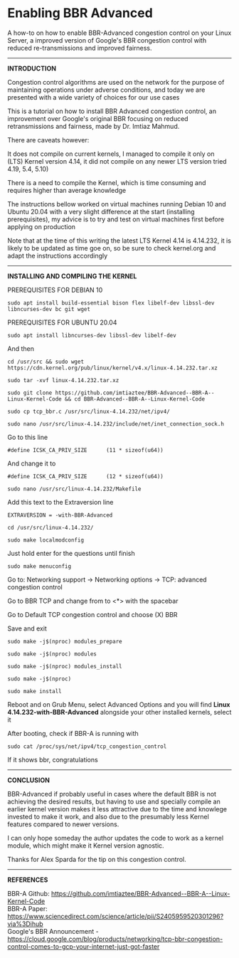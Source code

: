 # Enabling BBR Advanced

A how-to on how to enable BBR-Advanced congestion control on your Linux Server, a improved version of Google's BBR congestion control with reduced re-transmissions and improved fairness.

---

<b>INTRODUCTION</b>

Congestion control algorithms are used on the network for the purpose of maintaining operations under adverse conditions, and today we are presented with a wide variety of choices for our use cases

This is a tutorial on how to install BBR Advanced congestion control, an improvement over Google's original BBR focusing on reduced retransmissions and fairness, made by Dr. Imtiaz Mahmud.

There are caveats however:

It does not compile on current kernels, I managed to compile it only on (LTS) Kernel version 4.14, it did not compile on any newer LTS version tried 4.19, 5.4, 5.10)

There is a need to compile the Kernel, which is time consuming and requires higher than average knowledge

The instructions bellow worked on virtual machines running Debian 10 and Ubuntu 20.04 with a very slight difference at the start (installing prerequisites), my advice is to try and test on virtual machines first before applying on production

Note that at the time of this writing the latest LTS Kernel 4.14 is 4.14.232, it is likely to be updated as time goe on, so be sure to check kernel.org and adapt the instructions accordingly

---

<b>INSTALLING AND COMPILING THE KERNEL</b>

PREREQUISITES FOR DEBIAN 10

    sudo apt install build-essential bison flex libelf-dev libssl-dev libncurses-dev bc git wget

PREREQUISITES FOR UBUNTU 20.04

    sudo apt install libncurses-dev libssl-dev libelf-dev

And then

    cd /usr/src && sudo wget https://cdn.kernel.org/pub/linux/kernel/v4.x/linux-4.14.232.tar.xz

    sudo tar -xvf linux-4.14.232.tar.xz

    sudo git clone https://github.com/imtiaztee/BBR-Advanced--BBR-A--Linux-Kernel-Code && cd BBR-Advanced--BBR-A--Linux-Kernel-Code

    sudo cp tcp_bbr.c /usr/src/linux-4.14.232/net/ipv4/

    sudo nano /usr/src/linux-4.14.232/include/net/inet_connection_sock.h

Go to this line

    #define ICSK_CA_PRIV_SIZE      (11 * sizeof(u64))

And change it to

    #define ICSK_CA_PRIV_SIZE      (12 * sizeof(u64))

    sudo nano /usr/src/linux-4.14.232/Makefile

Add this text to the Extraversion line

    EXTRAVERSION = -with-BBR-Advanced

    cd /usr/src/linux-4.14.232/

    sudo make localmodconfig

Just hold enter for the questions until finish

    sudo make menuconfig

Go to: Networking support -> Networking options -> TCP: advanced congestion control

Go to BBR TCP and change from <M> to <*> with the spacebar

Go to Default TCP congestion control and choose (X) BBR

Save and exit

    sudo make -j$(nproc) modules_prepare

    sudo make -j$(nproc) modules

    sudo make -j$(nproc) modules_install

    sudo make -j$(nproc)

    sudo make install

Reboot and on Grub Menu, select Advanced Options and you will find <b>Linux 4.14.232-with-BBR-Advanced</b> alongside your other installed kernels, select it

After booting, check if BBR-A is running with

    sudo cat /proc/sys/net/ipv4/tcp_congestion_control

If it shows bbr, congratulations


---

<b>CONCLUSION</b>

BBR-Advanced if probably useful in cases where the default BBR is not achieving the desired results, but having to use and specially compile an earlier kernel version makes it less attractive due to the time and knowlege invested to make it work, and also due to the presumably less Kernel features compared to newer versions.

I can only hope someday the author updates the code to work as a kernel module, which might make it Kernel version agnostic.

Thanks for Alex Sparda for the tip on this congestion control.

---

<b>REFERENCES</b>

BBR-A Github: https://github.com/imtiaztee/BBR-Advanced--BBR-A--Linux-Kernel-Code</br>
BBR-A Paper: https://www.sciencedirect.com/science/article/pii/S2405959520301296?via%3Dihub</br>
Google's BBR Announcement - https://cloud.google.com/blog/products/networking/tcp-bbr-congestion-control-comes-to-gcp-your-internet-just-got-faster</br>
